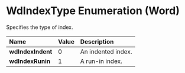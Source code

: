 
# WdIndexType Enumeration (Word)

Specifies the type of index.



|**Name**|**Value**|**Description**|
|:-----|:-----|:-----|
|**wdIndexIndent**|0|An indented index.|
|**wdIndexRunin**|1|A run-in index.|
